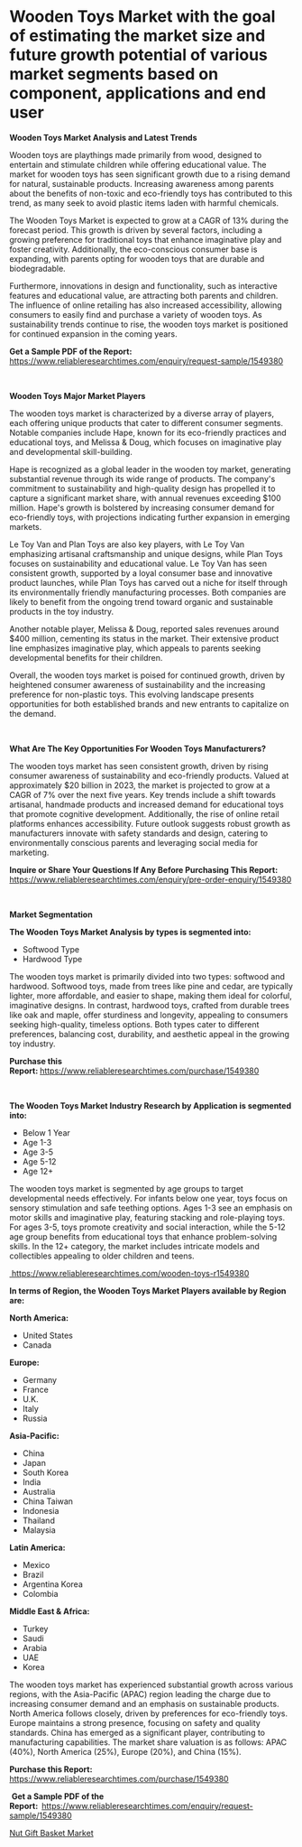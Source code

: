 <p><h1>Wooden Toys Market with the goal of estimating the market size and future growth potential of various market segments based on component, applications and end user</h1></p><p><strong>Wooden Toys Market Analysis and Latest Trends</strong></p>
<p><p>Wooden toys are playthings made primarily from wood, designed to entertain and stimulate children while offering educational value. The market for wooden toys has seen significant growth due to a rising demand for natural, sustainable products. Increasing awareness among parents about the benefits of non-toxic and eco-friendly toys has contributed to this trend, as many seek to avoid plastic items laden with harmful chemicals.</p><p>The Wooden Toys Market is expected to grow at a CAGR of 13% during the forecast period. This growth is driven by several factors, including a growing preference for traditional toys that enhance imaginative play and foster creativity. Additionally, the eco-conscious consumer base is expanding, with parents opting for wooden toys that are durable and biodegradable. </p><p>Furthermore, innovations in design and functionality, such as interactive features and educational value, are attracting both parents and children. The influence of online retailing has also increased accessibility, allowing consumers to easily find and purchase a variety of wooden toys. As sustainability trends continue to rise, the wooden toys market is positioned for continued expansion in the coming years.</p></p>
<p><strong>Get a Sample PDF of the Report:&nbsp;</strong> <a href="https://www.reliableresearchtimes.com/enquiry/request-sample/1549380?utm_campaign=2105&utm_medium=2&utm_source=Github&utm_content=ia&utm_term=08022025&utm_id=wooden-toys">https://www.reliableresearchtimes.com/enquiry/request-sample/1549380</a></p>
<p>&nbsp;</p>
<p><strong>Wooden Toys Major Market Players</strong></p>
<p><p>The wooden toys market is characterized by a diverse array of players, each offering unique products that cater to different consumer segments. Notable companies include Hape, known for its eco-friendly practices and educational toys, and Melissa & Doug, which focuses on imaginative play and developmental skill-building.</p><p>Hape is recognized as a global leader in the wooden toy market, generating substantial revenue through its wide range of products. The company's commitment to sustainability and high-quality design has propelled it to capture a significant market share, with annual revenues exceeding $100 million. Hape's growth is bolstered by increasing consumer demand for eco-friendly toys, with projections indicating further expansion in emerging markets.</p><p>Le Toy Van and Plan Toys are also key players, with Le Toy Van emphasizing artisanal craftsmanship and unique designs, while Plan Toys focuses on sustainability and educational value. Le Toy Van has seen consistent growth, supported by a loyal consumer base and innovative product launches, while Plan Toys has carved out a niche for itself through its environmentally friendly manufacturing processes. Both companies are likely to benefit from the ongoing trend toward organic and sustainable products in the toy industry.</p><p>Another notable player, Melissa & Doug, reported sales revenues around $400 million, cementing its status in the market. Their extensive product line emphasizes imaginative play, which appeals to parents seeking developmental benefits for their children.</p><p>Overall, the wooden toys market is poised for continued growth, driven by heightened consumer awareness of sustainability and the increasing preference for non-plastic toys. This evolving landscape presents opportunities for both established brands and new entrants to capitalize on the demand.</p></p>
<p>&nbsp;</p>
<p><strong>What Are The Key Opportunities For Wooden Toys Manufacturers?</strong></p>
<p><p>The wooden toys market has seen consistent growth, driven by rising consumer awareness of sustainability and eco-friendly products. Valued at approximately $20 billion in 2023, the market is projected to grow at a CAGR of 7% over the next five years. Key trends include a shift towards artisanal, handmade products and increased demand for educational toys that promote cognitive development. Additionally, the rise of online retail platforms enhances accessibility. Future outlook suggests robust growth as manufacturers innovate with safety standards and design, catering to environmentally conscious parents and leveraging social media for marketing.</p></p>
<p><strong>Inquire or Share Your Questions If Any Before Purchasing This Report:</strong> <a href="https://www.reliableresearchtimes.com/enquiry/pre-order-enquiry/1549380?utm_campaign=2105&utm_medium=2&utm_source=Github&utm_content=ia&utm_term=08022025&utm_id=wooden-toys">https://www.reliableresearchtimes.com/enquiry/pre-order-enquiry/1549380</a></p>
<p>&nbsp;</p>
<p><strong>Market Segmentation</strong></p>
<p><strong>The Wooden Toys Market Analysis by types is segmented into:</strong></p>
<p><ul><li>Softwood Type</li><li>Hardwood Type</li></ul></p>
<p><p>The wooden toys market is primarily divided into two types: softwood and hardwood. Softwood toys, made from trees like pine and cedar, are typically lighter, more affordable, and easier to shape, making them ideal for colorful, imaginative designs. In contrast, hardwood toys, crafted from durable trees like oak and maple, offer sturdiness and longevity, appealing to consumers seeking high-quality, timeless options. Both types cater to different preferences, balancing cost, durability, and aesthetic appeal in the growing toy industry.</p></p>
<p><strong>Purchase this Report:&nbsp;</strong><a href="https://www.reliableresearchtimes.com/purchase/1549380?utm_campaign=2105&utm_medium=2&utm_source=Github&utm_content=ia&utm_term=08022025&utm_id=wooden-toys">https://www.reliableresearchtimes.com/purchase/1549380</a></p>
<p>&nbsp;</p>
<p><strong>The Wooden Toys Market Industry Research by Application is segmented into:</strong></p>
<p><ul><li>Below 1 Year</li><li>Age 1-3</li><li>Age 3-5</li><li>Age 5-12</li><li>Age 12+</li></ul></p>
<p><p>The wooden toys market is segmented by age groups to target developmental needs effectively. For infants below one year, toys focus on sensory stimulation and safe teething options. Ages 1-3 see an emphasis on motor skills and imaginative play, featuring stacking and role-playing toys. For ages 3-5, toys promote creativity and social interaction, while the 5-12 age group benefits from educational toys that enhance problem-solving skills. In the 12+ category, the market includes intricate models and collectibles appealing to older children and teens.</p></p>
<p><a href="https://www.reliableresearchtimes.com/wooden-toys-r1549380?utm_campaign=2105&utm_medium=2&utm_source=Github&utm_content=ia&utm_term=08022025&utm_id=wooden-toys">&nbsp;https://www.reliableresearchtimes.com/wooden-toys-r1549380</a></p>
<p><strong>In terms of Region, the Wooden Toys Market Players available by Region are:</strong></p>
<p>
    <p> <strong> North America: </strong>
        <ul>
            <li>United States</li>
            <li>Canada</li>
        </ul>
        </p> 
    <p> <strong> Europe: </strong>
        <ul>
            <li>Germany</li>
            <li>France</li>
            <li>U.K.</li>
            <li>Italy</li>
            <li>Russia</li>
        </ul>
        </p> 
    <p> <strong> Asia-Pacific: </strong>
        <ul>
            <li>China</li>
            <li>Japan</li>
            <li>South Korea</li>
            <li>India</li>
            <li>Australia</li>
            <li>China Taiwan</li>
            <li>Indonesia</li>
            <li>Thailand</li>
            <li>Malaysia</li>
        </ul>
        </p> 
    <p> <strong> Latin America: </strong>
        <ul>
            <li>Mexico</li>
            <li>Brazil</li>
            <li>Argentina Korea</li>
            <li>Colombia</li>
        </ul>
        </p> 
    <p> <strong> Middle East & Africa: </strong>
        <ul>
            <li>Turkey</li>
            <li>Saudi</li>
            <li>Arabia</li>
            <li>UAE</li>
            <li>Korea</li>
        </ul>
    </p>
    </p>
<p><p>The wooden toys market has experienced substantial growth across various regions, with the Asia-Pacific (APAC) region leading the charge due to increasing consumer demand and an emphasis on sustainable products. North America follows closely, driven by preferences for eco-friendly toys. Europe maintains a strong presence, focusing on safety and quality standards. China has emerged as a significant player, contributing to manufacturing capabilities. The market share valuation is as follows: APAC (40%), North America (25%), Europe (20%), and China (15%).</p></p>
<p><strong>Purchase this Report: </strong><a href="https://www.reliableresearchtimes.com/purchase/1549380?utm_campaign=2105&utm_medium=2&utm_source=Github&utm_content=ia&utm_term=08022025&utm_id=wooden-toys">https://www.reliableresearchtimes.com/purchase/1549380</a></p>
<p>&nbsp;<strong>Get a Sample PDF of the Report:&nbsp;&nbsp;</strong><a href="https://www.reliableresearchtimes.com/enquiry/request-sample/1549380?utm_campaign=2105&utm_medium=2&utm_source=Github&utm_content=ia&utm_term=08022025&utm_id=wooden-toys">https://www.reliableresearchtimes.com/enquiry/request-sample/1549380</a></p>
<p><strong></strong></p>
<p><p><a href="https://github.com/MariaWashington76/Market-Research-Report-List-1/blob/main/nut-gift-basket-market.md?utm_campaign=2105&utm_medium=2&utm_source=Github&utm_content=ia&utm_term=08022025&utm_id=wooden-toys">Nut Gift Basket Market</a></p></p>